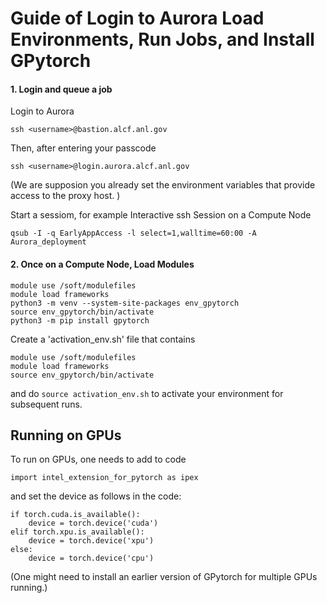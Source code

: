 # Guide of Login to Aurora Load Environments, Run Jobs, and Install GPytorch

#### 1. Login and queue a job
Login to Aurora
```
ssh <username>@bastion.alcf.anl.gov
```
Then, after entering your passcode
```
ssh <username>@login.aurora.alcf.anl.gov
```

(We are supposion you already set the environment variables that provide access to the proxy host. )

Start a sessiom, for example Interactive ssh Session on a Compute Node
```
qsub -I -q EarlyAppAccess -l select=1,walltime=60:00 -A Aurora_deployment
```



#### 2. Once on a Compute Node, Load Modules

```
module use /soft/modulefiles
module load frameworks
python3 -m venv --system-site-packages env_gpytorch
source env_gpytorch/bin/activate
python3 -m pip install gpytorch
```

Create a 'activation_env.sh' file that contains
```
module use /soft/modulefiles
module load frameworks
source env_gpytorch/bin/activate
``` 
and do `source activation_env.sh` to activate your environment for subsequent runs.

## Running on GPUs
To run on GPUs, one needs to add to code
```
import intel_extension_for_pytorch as ipex
 ```
and 
set the device as follows in the code:

```
if torch.cuda.is_available():
    device = torch.device('cuda')
elif torch.xpu.is_available():
    device = torch.device('xpu')
else: 
    device = torch.device('cpu')
```
(One might need to install an earlier version of GPytorch for multiple GPUs running.)
